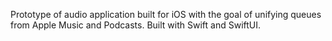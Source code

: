 Prototype of audio application built for iOS with the goal of unifying queues from Apple Music and Podcasts. Built with Swift and SwiftUI.
